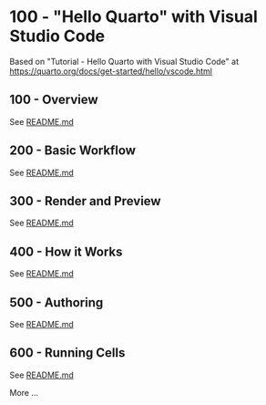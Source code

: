 # 100 - "Hello Quarto" with Visual Studio Code

Based on "Tutorial - Hello Quarto with Visual Studio Code" at https://quarto.org/docs/get-started/hello/vscode.html

## 100 - Overview

See [README.md](./100/README.md)

## 200 - Basic Workflow

See [README.md](./200/README.md)

## 300 - Render and Preview

See [README.md](./300/README.md)

## 400 - How it Works

See [README.md](./400/README.md)

## 500 - Authoring

See [README.md](./500/README.md)

## 600 - Running Cells

See [README.md](./600/README.md)

More ...
